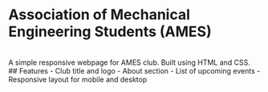 <h1><b>Association of Mechanical Engineering Students (AMES)</h1></b><br>
A simple responsive webpage for AMES club. Built using HTML and CSS.<br>
## Features
- Club title and logo
- About section
- List of upcoming events
- Responsive layout for mobile and desktop
